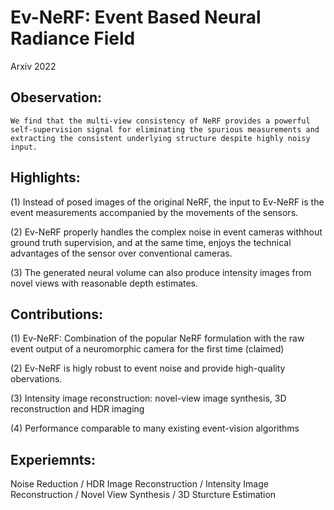 # Ev-NeRF: Event Based Neural Radiance Field

Arxiv 2022

## Obeservation:
	We find that the multi-view consistency of NeRF provides a powerful self-supervision signal for eliminating the spurious measurements and extracting the consistent underlying structure despite highly noisy input.

## Highlights:
(1) Instead of posed images of the original NeRF, the input to Ev-NeRF is the event measurements accompanied by the movements of the sensors.

(2) Ev-NeRF properly handles the complex noise in event cameras withhout ground truth supervision, and at the same time, enjoys the technical advantages of the sensor over conventional cameras.

(3) The generated neural volume can also produce intensity images from novel views with reasonable depth estimates.
	
## Contributions:
(1) Ev-NeRF: Combination of the popular NeRF formulation with the raw event output of a neuromorphic camera for the first time (claimed)

(2) Ev-NeRF is higly robust to event noise and provide high-quality obervations.

(3) Intensity image reconstruction: novel-view image synthesis, 3D reconstruction and HDR imaging

(4) Performance comparable to many existing event-vision algorithms 

## Experiemnts:
Noise Reduction / HDR Image Reconstruction / Intensity Image Reconstruction / Novel View Synthesis / 3D Sturcture Estimation

